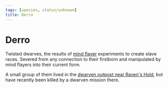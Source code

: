 ```yaml
---
tags: [species, status/unknown]
title: Derro
---
```


# Derro
Twisted dwarves, the results of [mind flayer](<../unusual-species/ithilids.md>) experiments to create slave races. Severed from any connection to their firstborn and manipulated by mind flayers into their current form.

A small group of them lived in the [dwarven outpost near Raven's Hold](<../../gazetteer/greater-dunmar/dunmari-basin/dwarven-outpost-raven-s-hold.md>), but have recently been killed by a dwarven mission there.